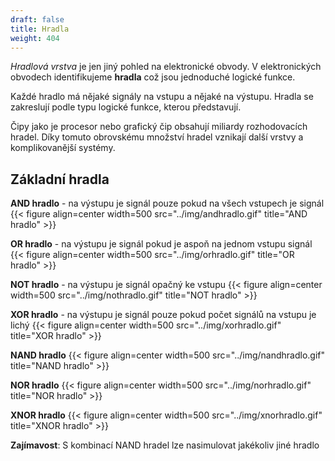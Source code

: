 ```yaml
---
draft: false
title: Hradla
weight: 404
---
```


*Hradlová vrstva* je jen jiný pohled na elektronické obvody. V elektronických obvodech identifikujeme **hradla** což jsou jednoduché logické funkce.

Každé hradlo má nějaké signály na vstupu a nějaké na výstupu. Hradla se zakreslují podle typu logické funkce, kterou představují.

Čipy jako je procesor nebo grafický čip obsahují miliardy rozhodovacích hradel. Díky tomuto obrovskému množství hradel vznikají další vrstvy a komplikovanější systémy. 

## Základní hradla

**AND hradlo** - na výstupu je signál pouze pokud na všech vstupech je signál
{{< figure align=center width=500 src="../img/andhradlo.gif" title="AND hradlo" >}}

**OR hradlo** - na výstupu je signál pokud je aspoň na jednom vstupu signál
{{< figure align=center width=500 src="../img/orhradlo.gif" title="OR hradlo" >}}

**NOT hradlo** - na výstupu je signál opačný ke vstupu
{{< figure align=center width=500 src="../img/nothradlo.gif" title="NOT hradlo" >}}

**XOR hradlo** - na výstupu je signál pouze pokud počet signálů na vstupu je lichý
{{< figure align=center width=500 src="../img/xorhradlo.gif" title="XOR hradlo" >}}

**NAND hradlo**
{{< figure align=center width=500 src="../img/nandhradlo.gif" title="NAND hradlo" >}}

**NOR hradlo**
{{< figure align=center width=500 src="../img/norhradlo.gif" title="NOR hradlo" >}}

**XNOR hradlo**
{{< figure align=center width=500 src="../img/xnorhradlo.gif" title="XNOR hradlo" >}}

**Zajímavost**: S kombinací NAND hradel lze nasimulovat jakékoliv jiné hradlo
